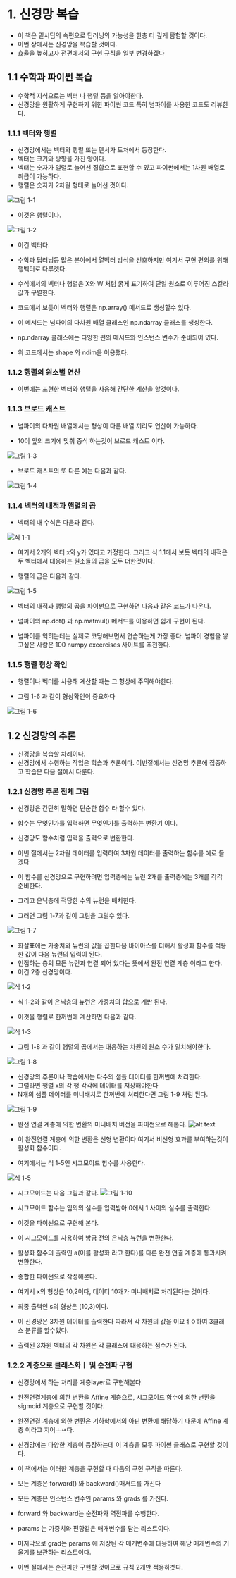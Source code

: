 # 1. 신경망 복습
- 이 책은 밑시딥의 속편으로 딥러닝의 가능성을 한층 더 깊게 탐험할 것이다.
- 이번 장에서는 신경망을 복습할 것이다.
- 효율을 높히고자 전편에서의 구현 규칙을 일부 변경하겠다

## 1.1 수학과 파이썬 복습

- 수학적 지식으로는 벡터 나 행렬 등을 알아야한다.
- 신경망을 원활하게 구현하기  위한 파이썬 코드 특히 넘파이를 사용한 코드도 리뷰한다.


### 1.1.1 벡터와 행렬

- 신경망에서는 벡터와 행렬 또는 텐서가 도처에서 등장한다.
- 벡터는 크기와 방향을 가진 양이다.
- 벡터는 숫자가 일렬로 늘어선 집합으로 표현할 수 있고 파이썬에서는 1차원 배열로 취급이 가능하다.
- 행렬은 숫자가 2차원 형태로 늘어선 것이다.

![그림 1-1](../DLFromScratch2-master/equations_and_figures_2/deep_learning_2_images/fig%201-1.png)
- 이것은 행렬이다.

![그림 1-2](../DLFromScratch2-master/equations_and_figures_2/deep_learning_2_images/fig%201-2.png)
- 이건 벡터다.

- 수학과 딥러닝등 많은 분야에서 열벡터 방식을 선호하지만 여기서 구현 편의를 위해 행벡터로 다루겟다.

- 수식에서의 벡터나 행렬은 X와 W 처럼 굵게 표기하여 단일 원소로 이루어진 스칼라 값과 구별한다.

- 코드에서 보듯이 벡터와 행렬은 np.array() 메서드로 생성할수 있다. 

- 이 메서드는 넘파이의 다차원 배열 클래스인 np.ndarray 클래스를 생성한다.

- np.ndarray 클래스에는 다양한 편의 메서드와 인스턴스 변수가 준비되어 있다.

- 위 코드에서는 shape 와 ndim을 이용했다.

### 1.1.2 행렬의 원소별 연산

- 이번에는 표현한 벡터와 행렬을 사용해 간단한 계산을 할것이다.


### 1.1.3 브로드 캐스트

- 넘파이의 다차원 배열에서는 형상이 다른 배열 끼리도 연산이 가능하다.

- 10이 앞의 크기에 맞춰 증식 하는것이 브로드 캐스트 이다.

![그림 1-3](../DLFromScratch2-master/equations_and_figures_2/deep_learning_2_images/fig%201-3.png)


- 브로드 캐스트의 또 다른 예는 다음과 같다.

![그림 1-4](../DLFromScratch2-master/equations_and_figures_2/deep_learning_2_images/fig%201-4.png)


### 1.1.4 벡터의 내적과 행렬의 곱

- 벡터의 내 수식은 다음과 같다.

![식 1-1](../DLFromScratch2-master/equations_and_figures_2/deep_learning_2_images/e%201-1.png)

- 여기서 2개의 벡터 x와 y가 있다고 가정한다. 그리고 식 1.1에서 보듯 벡터의 내적은 두 벡터에서 대응하는 원소들의 곱을 모두 더한것이다.

- 행렬의 곱은 다음과 같다.

![그림 1-5](../DLFromScratch2-master/equations_and_figures_2/deep_learning_2_images/fig%201-5.png)

- 벡터의 내적과 행렬의 곱을 파이썬으로 구현하면 다음과 같은 코드가 나온다.
- 넘파이의 np.dot() 과 np.matmul() 메서드를 이용하면 쉽게 구현이 된다.

- 넘파이를 익히는데는 실제로 코딩해보면서 연습하는게 가장 좋다. 넘파이 경험을 쌓고싶은 사람은 100 numpy excercises 사이트를 추천한다.

### 1.1.5 행렬 형상 확인

- 행렬이나 벡터를 사용해 계산할 때는 그 형상에 주의해야한다.

- 그림 1-6 과 같이 형상확인이 중요하다

![그림 1-6](../DLFromScratch2-master/equations_and_figures_2/deep_learning_2_images/fig%201-6.png)

## 1.2 신경망의 추론

- 신경망을 복습할 차례이다.
- 신경망에서 수행하는 작업은 학습과 추론이다. 이번절에서는 신경망 추론에 집중하고 학습은 다음 절에서 다룬다.

### 1.2.1 신경망 추론 전체 그림

- 신경망은 간단히 말하면 단순한 함수 라 할수 있다.
- 함수는 무엇인가를 입력하면 무엇인가를 출력하는 변환기 이다.
- 신경망도 함수처럼 입력을 출력으로 변환한다.

- 이번 절에서는 2차원 데이터를 입력하여 3차원 데이터를 출력하는 함수를 예로 들겠다
- 이 함수를 신경망으로 구현하려면 입력층에는 뉴런 2개를 출력층에는 3개를 각각 준비한다.

- 그리고 은닉층에 적당한 수의 뉴런을 배치한다.
- 그러면 그림 1-7과 같이 그림을 그릴수 있다.

![그림 1-7](../DLFromScratch2-master/equations_and_figures_2/deep_learning_2_images/fig%201-7.png)

- 화살표에는 가중치와 뉴런의 값을 곱한다음 바이아스를 더해서 활성화 함수를 적용한 값이 다음 뉴런의 입력이 된다.
- 인접하는 층의 모든 뉴런과 연결 되어 있다는 뜻에서 완전 연결 계층 이라고 한다.
- 이건 2층 신경망이다.

![식 1-2](../DLFromScratch2-master/equations_and_figures_2/deep_learning_2_images/e%201-2.png)

- 식 1-2와 같이 은닉층의 뉴런은 가중치의 합으로 계싼 된다.

- 이것을 행렬로 한꺼번에 계산하면 다음과 같다.

![식 1-3](../DLFromScratch2-master/equations_and_figures_2/deep_learning_2_images/e%201-3.png)

- 그림 1-8 과 같이 행렬의 곱에서는 대응하는 차원의 원소 수가 일치해야한다.

![그림 1-8](../DLFromScratch2-master/equations_and_figures_2/deep_learning_2_images/fig%201-8.png)

- 신경망의 추론이나 학습에서는 다수의 샘플 데이터를 한꺼번에 처리한다.
- 그럴라면 행렬 x의 각 행 각각에 데이터를 저장해야한다
- N개의 샘플 데이터를 미니배치로 한꺼번에 처리한다면 그림 1-9 처럼 된다.

![그림 1-9](../DLFromScratch2-master/equations_and_figures_2/deep_learning_2_images/fig%201-9.png)

 - 완전 연결 계층에 의한 변환의 미니배치 버전을 파이썬으로 해본다.
 ![alt text](image.png)

 - 이 완전연결 계층에 의한 변환은 선형 변환이다 여기서 비선형 효과를 부여하는것이 활성화 함수이다.
 - 여기에서는 식 1-5인 시그모이드 함수를 사용한다.

 ![식 1-5](../DLFromScratch2-master/equations_and_figures_2/deep_learning_2_images/e%201-5.png)

 - 시그모이드는 다음 그림과 같다.
![그림 1-10](../DLFromScratch2-master/equations_and_figures_2/deep_learning_2_images/fig%201-10.png)

- 시그모이드 함수는 임의의 실수를 입력받아 0에서 1 사이의 실수를 출력한다.

- 이것을 파이썬으로 구현해 본다.

- 이 시그모이드를 사용하여 방금 전의 은닉층 뉴런을 변환한다.

- 활성화 함수의 출력인 a(이를 활성화 라고 한다)를 다른 완전 연결 계층에 통과시켜 변환한다.

- 종합한 파이썬으로 작성해본다.
- 여기서 x의 형상은 10,2이다, 데이터 10개가 미니배치로 처리된다는 것이다.
- 최종 출력인 s의 형상은 (10,3)이다.

- 이 신경망은 3차원 데이터를 출력한다 따라서 각 차원의 값을 이요ㅕㅇ하여 3클래스 분류를 할수있다.

- 출력된 3차원 벡터의 각 차원은 각 클래스에 대응하는 점수가 된다.

### 1.2.2 계층으로 클래스화ㅣ 및 순전파 구현

- 신경망에서 하는 처리를 계층layer로 구현해본다

- 완전연결계층에 의한 변환을 Affine 계층으로, 시그모이드 함수에 의한 변환을 sigmoid 계층으로 구현할 것이다.
- 완전연결 계층에 의한 변환은 기하학에서의 아핀 변환에 해당하기 때문에 Affine 계층 이라고 지어ㅗㅆ다.

- 신경망에는 다양한 계층이 등장하는데 이 계층을 모두 파이썬 클래스로 구현할 것이다.

- 이 책에서는 이러한 계층을 구현할 때 다음의 구현 규칙을 따른다.
- 모든 계층은 forward() 와 backward()매서드를 가진다
- 모든 계층은 인스턴스 변수인 params 와 grads 를 가진다.

- forward 와 backward는 순전파와 역전파를 수행한다.
- params 는 가중치와 편향같은 매개변수를 담는 리스트이다.
- 마지막으로 grad는 params 에 저장된 각 매개변수에 대응하여 해당 매개변수의 기울기를 보관하는 리스트이다.

- 이번 절에서는 순전파만 구현할 것이므로 규칙 2개만 적용하겟다.